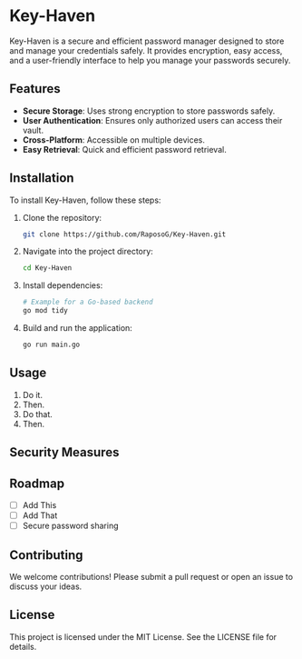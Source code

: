 # Key-Haven

Key-Haven is a secure and efficient password manager designed to store and manage your credentials safely. It provides encryption, easy access, and a user-friendly interface to help you manage your passwords securely.

## Features
- **Secure Storage**: Uses strong encryption to store passwords safely.
- **User Authentication**: Ensures only authorized users can access their vault.
- **Cross-Platform**: Accessible on multiple devices.
- **Easy Retrieval**: Quick and efficient password retrieval.


## Installation
To install Key-Haven, follow these steps:

1. Clone the repository:
   ```sh
   git clone https://github.com/RaposoG/Key-Haven.git
   ```
2. Navigate into the project directory:
   ```sh
   cd Key-Haven
   ```
3. Install dependencies:
   ```sh
   # Example for a Go-based backend
   go mod tidy
   ```
4. Build and run the application:
   ```sh
   go run main.go
   ```

## Usage
1. Do it.
2. Then.
3. Do that.
4. Then.

## Security Measures
<!-- - **End-to-End Encryption**: Ensures that only you have access to your passwords.
- **Master Password Protection**: Secure your vault with a strong master password.
- **Two-Factor Authentication (2FA)**: Adds an extra layer of security.
- **Data Backup**: Optional encrypted backups for recovery. -->

## Roadmap
- [ ] Add This
- [ ] Add That
- [ ] Secure password sharing

## Contributing
We welcome contributions! Please submit a pull request or open an issue to discuss your ideas.

## License
This project is licensed under the MIT License. See the LICENSE file for details.